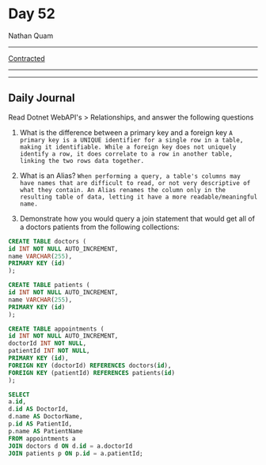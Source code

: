 # Day 52

Nathan Quam

---

[Contracted](https://github.com/NathanMQuam/Contracted)

---
---

## Daily Journal

Read Dotnet WebAPI's > Relationships, and answer the following questions

1. What is the difference between a primary key and a foreign key
`
A primary key is a UNIQUE identifier for a single row in a table, making it identifiable. While a foreign key does not uniquely identify a row, it does correlate to a row in another table, linking the two rows data together.
`

2. What is an Alias?
`
When performing a query, a table's columns may have names that are difficult to read, or not very descriptive of what they contain. An Alias renames the column only in the resulting table of data, letting it have a more readable/meaningful name.
`

3. Demonstrate how you would query a join statement that would get all of a doctors patients from the following collections:

```sql
CREATE TABLE doctors (
id INT NOT NULL AUTO_INCREMENT,
name VARCHAR(255),
PRIMARY KEY (id)
);

CREATE TABLE patients (
id INT NOT NULL AUTO_INCREMENT,
name VARCHAR(255),
PRIMARY KEY (id)
);

CREATE TABLE appointments (
id INT NOT NULL AUTO_INCREMENT,
doctorId INT NOT NULL,
patientId INT NOT NULL,
PRIMARY KEY (id),
FOREIGN KEY (doctorId) REFERENCES doctors(id),
FOREIGN KEY (patientId) REFERENCES patients(id)
);
```

```sql
SELECT
a.id,
d.id AS DoctorId,
d.name AS DoctorName,
p.id AS PatientId,
p.name AS PatientName
FROM appointments a
JOIN doctors d ON d.id = a.doctorId
JOIN patients p ON p.id = a.patientId;
```
